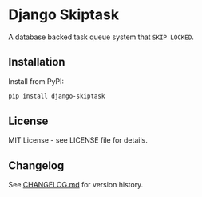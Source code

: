 # Django Skiptask

A database backed task queue system that `SKIP LOCKED`.

## Installation

Install from PyPI:

```bash
pip install django-skiptask
```

## License

MIT License - see LICENSE file for details.

## Changelog

See [CHANGELOG.md](CHANGELOG.md) for version history.